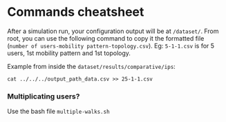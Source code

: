 # Commands cheatsheet

After a simulation run, your configuration output will be at `/dataset/`. From root, you can use the following command to copy it the formatted file (`number of users-mobility pattern-topology.csv`). Eg: `5-1-1.csv` is for 5 users, 1st mobility pattern and 1st topology. 


Example from inside the `dataset/results/comparative/ips`:

`cat ../../../output_path_data.csv >> 25-1-1.csv`

### Multiplicating users?

Use the bash file `multiple-walks.sh`